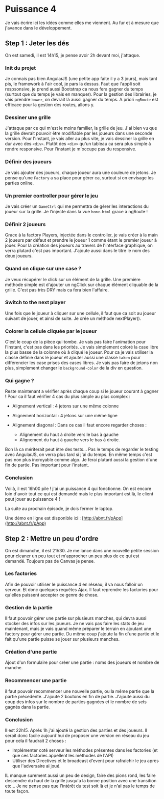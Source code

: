 # Puissance 4

Je vais écrire ici les idées comme elles me viennent. Au fur et à mesure que j'avance dans le développement.

## Step 1 : Jeter les dés
On est samedi, il est 14h15, je pense avoir 2h devant moi, j'attaque.

### Init du projet
Je connais pas bien AngularJS (une petite app faite il y a 3 jours), mais tant pis, le framework à  l'air cool, je pars la dessus. Faut que l'appli soit respsonsive, je prend aussi Bootstrap ca nous fera gagner du temps (surtout que du temps je vais en manquer). Pour la gestion des librairies, je vais prendre ```bower```, on devrait là aussi gagner du temps. A priori ```ngRoute``` est efficace pour la gestion des routes, allons y. 


### Dessiner une grille
J'attaque par ce qui m'est le moins familier, la grille de jeu.
J'ai bien vu que la grille devrait pouvoir être modifiable par les joueurs dans une seconde version.
Pour l'instant, je vais aller au plus vite, je vais dessiner la grille en dur avec des ```<div>```. Plutôt des
```<div>``` qu'un tableau ca sera plus simple à rendre responsive. Pour l'instant je m'occupe pas du responsive.

### Définir des joueurs
Je vais ajouter des joueurs, chaque joueur aura une couleure de jetons. Je pense qu'une ```Factory``` a sa place
pour gérer ca, surtout si on envisage les parties online.

### Un premier controller pour gérer le jeu
Je vais créer un ```GameCtrl``` qui me permettra de gérer les interactions du joueur sur la grille.
Je l'injecte dans la vue ```home.html``` grace à ngRoute !

### Définir 2 joueurs
Grace à la factory Players, injectée dans le controller, je vais créer à la main 2 joueurs par défaut
et prendre le joueur 1 comme étant le premier joueur à jouer.
Pour la création des joueurs au travers de l'interface graphique, on verra plutard c'est pas important.
J'ajoute aussi dans le titre le nom des deux joueurs.

### Quand on clique sur une case ?
Je veux récupérer le click sur un élément de la grille. Une première méthode simple est d'ajouter un ngClick
sur chaque élément cliquable de la grille. C'est pas très DRY mais ca fera bien l'affaire.

### Switch to the next player
Une fois que le joueur à cliquer sur une cellule, il faut que ca soit au joueur suivant de jouer, et ainsi de suite.
Je crée un méthode nextPlayer().

### Colorer la cellule cliquée par le joueur
C'est le coup de la pièce qui tombe. Je vais pas faire l'animation pour l'instant, c'est pas dans les priorités.
Je vais simplement coloré la case libre la plus basse de la colonne où à cliqué le joueur.
Pour ca je vais utiliser la classe définie dans le joueur et ajouter aussi une classe ```taken``` pour
différencier les case prises des cases libres.
Je vais pas faire de jetons non plus, simplement changer le ```background-color``` de la div en question.

### Qui gagne ?
Reste maintenant a vérifier après chaque coup si le joueur courant à gagner !
Pour ca il faut vérifier 4 cas du plus simple au plus complex :

- Alignement vertical : 4 jetons sur une même colonne
- Alignement horizontal : 4 jetons sur une même ligne
- Alignement diagonal : Dans ce cas il faut encore regarder  choses :

   - Alignement du haut à droite vers le bas à gauche
   - Alignement du haut à gauche vers le bas à droite.

Bon là ca mériterait peut être des tests... Pas le temps de regarder le testing avec AngularJS, on verra plus tard
si j'ai du temps. En même temps c'est pas non plus incroyable comme algo.
Je ferai plutard aussi la gestion d'une fin de partie. Pas important pour l'instant.

### Conclusion
Voilà, il est 16h00 pile ! j'ai un puissance 4 qui fonctionne.
On est encore loin d'avoir tout ce qui est demandé mais le plus important est là, le client peut jouer au puissance 4 !

La suite au prochain épisode, je dois fermer le laptop.

Une démo en ligne est disponible ici : [http://abnt.fr/pApp](http://abnt.fr/pApp)


## Step 2 : Mettre un peu d'ordre
On est dimanche, il est 21h30. Je me lance dans une nouvelle petite session pour cleaner un peu tout
et m'approcher un peu plus de ce qui est demandé. Toujours pas de Canvas je pense.

### Les factories
Afin de pouvoir utiliser le puissance 4 en réseau, il va nous falloir un serveur. Et donc quelques requêtes
Ajax. Il faut reprendre les factories pour qu'elles puissent accepter ce genre de chose.


### Gestion de la partie
Il faut pouvoir gérer une partie sur plusieurs manches, qui devra aussi stocker des infos sur les joueurs.
Je ne vais pas faire les stats de jeu maintenant, mais je vais quand même préparer le terrain en ajoutant
 une factory pour gérer une partie. Du même coup j'ajoute la fin d'une partie et le fait qu'une partie puisse
 se jouer sur plusieurs manches.

### Création d'une partie
Ajout d'un formulaire pour créer une partie : noms des joueurs et nombre de manche.

### Recommencer une partie
il faut pouvoir recommencer une nouvelle partie, ou la même partie que la partie précedente.
J'ajoute 2 boutons en fin de partie. J'ajoute aussi du coup des infos sur le nombre de parties gagnées
et le nombre de sets gagnés dans la partie.

### Conclusion
Il est 22h15. Après 1h j'ai ajouté la gestion des parties et des joueurs. Il serait donc facile aujourd'hui
de proposer une version en réseau du jeu pour cela il faudrait 2 choses :
- Implémenter coté serveur les méthodes présentes dans les factories (et que ces factories appellent les méthodes de l'API)
- Utiliser des Directives et le broadcast d'event pour rafraichir le jeu après que l'adversaire ai joué.

IL manque surement aussi un peu de design, faire des pions rond, les faire descendre du haut de la grille
jusqu'a la bonne position avec une transition etc... Je ne pense pas que l'intérêt du test soit là et je n'ai pas
le temps de toute façon.


